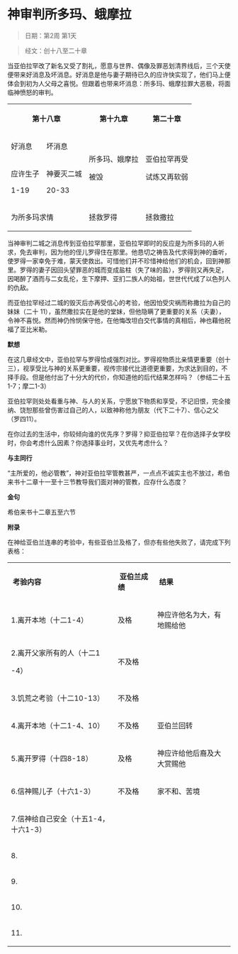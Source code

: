# 神审判所多玛、蛾摩拉

> 日期：第2周 第1天

> 经文：创十八至二十章

当亚伯拉罕改了新名又受了割礼，愿意与世界、偶像及罪恶划清界线后，三个天使便带来好消息及坏消息。好消息是他与妻子期待已久的应许快实现了，他们马上便体会到初为人父母之喜悦。但跟着也带来坏消息：所多玛、蛾摩拉罪大恶极，将面临神愤怒的审判。

<table>
 <tbody>
  <tr>
   <th colspan="2"><p>第十八章</p></th>
   <th><p>第十九章</p></th>
   <th><p>第二十章</p></th>
  </tr>
  <tr>
   <td><p>好消息</p></td>
   <td><p>坏消息</p></td>
   <td rowspan="2"><p>所多玛、娥摩拉</p><p>被毁</p></td>
   <td rowspan="2"><p>亚伯拉罕再受</p><p>试炼又再软弱</p></td>
  </tr>
  <tr>
   <td><p>应许生子</p><p>1-19</p></td>
   <td><p>神要灭二城</p><p>20-33</p></td>
  </tr>
  <tr>
   <td colspan="2"><p>为所多玛求情</p></td>
   <td><p>拯救罗得</p></td>
   <td><p>拯救撒拉</p></td>
  </tr>
 </tbody>
</table>

当神审判二城之消息传到亚伯拉罕那里，亚伯拉罕即时的反应是为所多玛的人祈求，免去审判，因为他的侄儿罗得住在那里。他恳切之祷告及代求得到神的垂听，使罗得一家幸免于难，蒙天使救出。可惜他们并不珍惜神给他们的机会，回到神那里。罗得的妻子因回头望罪恶的城而变成盐柱（失了味的盐），罗得则又再失足，因喝醉了酒而与二女乱伦，生下摩押、亚扪二族人的始祖，世世代代成了以色列人的仇敌。

而亚伯拉罕经过二城的毁灭后亦再受信心的考验，他因怕受灾祸而称撒拉为自己的妹妹（二十 11），虽然撒拉实在是他的堂妹，但他隐瞒了更重要的关系（夫妻），令神不喜悦。然而神仍怜悯保守他，在他悔改坦白交代事情的真相后，神也藉他祝福了亚比米勒。

**默想**

在这几章经文中，亚伯拉罕与罗得恰成强烈对比。罗得视物质比亲情更重要（创十三），视享受比与神的关系更重要，视传宗接代比道德更重要，为求达到目的，不择手段。但是他付出了十分大的代价，你知道他的后代结果怎样吗？（参结二十五 1-7；摩二1-3）

亚伯拉罕则处处看重与神、与人的关系，宁愿放下物质和享受，不记旧恨，完全接纳、饶恕那些曾伤害过自己的人，以致神称他为朋友（代下二十7）、信心之父（罗四11）。

在你过去的生活中，你较倾向谁的优先序？罗得？抑亚伯拉罕？在你选择子女学校时，你会考虑什么因素？你选择事业时，又优先考虑什么？

**与主同行**

“主所爱的，他必管教”，神对亚伯拉罕管教甚严，一点点不诚实主也不放过，希伯来书十二章十一至十三节教导我们面对神的管教，应存什么态度？

**金句**

希伯来书十二章五至六节



**附录**

在神给亚伯兰连串的考验中，有些亚伯兰及格了，但亦有些他失败了，请完成下列表格：

<table cellspacing="0" cellpadding="0">
 <tbody>
  <tr>
   <td><p><b>&nbsp;考验内容&nbsp;&nbsp;</b></p></td>
   <td><p><b>&nbsp;亚伯兰成绩&nbsp;&nbsp;</b></p></td>
   <td><p><b>&nbsp;结果&nbsp;&nbsp;</b></p></td>
  </tr>
  <tr>
   <td><p>1.离开本地（十二1-4）</p></td>
   <td><p>及格</p></td>
   <td><p>神应许他名为大，有地赐给他</p></td>
  </tr>
  <tr>
   <td><p>2.离开父家所有的人（十二1</p><p>-4）</p></td>
   <td><p>不及格</p></td>
   <td>&nbsp;</td>
  </tr>
  <tr>
   <td><p>3.饥荒之考验（十二10-13）</p></td>
   <td><p>不及格</p></td>
   <td>&nbsp;</td>
  </tr>
  <tr>
   <td><p>4.离开本地（十二1-4、10）</p></td>
   <td><p>不及格</p></td>
   <td><p>亚伯兰回转</p></td>
  </tr>
  <tr>
   <td><p>5.离开罗得（十四8-18）</p></td>
   <td><p>及格</p></td>
   <td><p>神应许给他后裔及大大赏赐他</p></td>
  </tr>
  <tr>
   <td><p>6.信神赐儿子（十六1-3）</p></td>
   <td><p>不及格</p></td>
   <td><p>家不和、苦境</p></td>
  </tr>
  <tr>
   <td><p>7.信神给自己安全（十五1-4，十六1-3）</p></td>
   <td>&nbsp;</td>
   <td>&nbsp;</td>
  </tr>
  <tr>
   <td><p>8.</p></td>
   <td>&nbsp;</td>
   <td>&nbsp;</td>
  </tr>
  <tr>
   <td><p>9.</p></td>
   <td>&nbsp;</td>
   <td>&nbsp;</td>
  </tr>
  <tr>
   <td><p>10.</p></td>
   <td>&nbsp;</td>
   <td>&nbsp;</td>
  </tr>
  <tr>
   <td><p>11.</p></td>
   <td>&nbsp;</td>
   <td>&nbsp;</td>
  </tr>
 </tbody>
</table>

